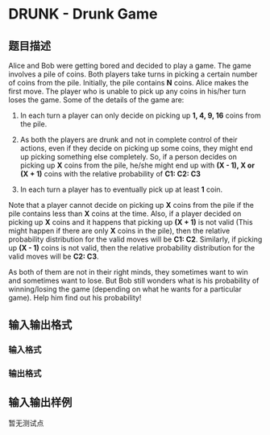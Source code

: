 # DRUNK - Drunk Game

## 题目描述

 Alice and Bob were getting bored and decided to play a game. The game involves a pile of coins. Both players take turns in picking a certain number of coins from the pile. Initially, the pile contains **N** coins. Alice makes the first move. The player who is unable to pick up any coins in his/her turn loses the game. Some of the details of the game are:

1. In each turn a player can only decide on picking up **1, 4, 9, 16** coins from the pile.

2. As both the players are drunk and not in complete control of their actions, even if they decide on picking up some coins, they might end up picking something else completely. So, if a person decides on picking up **X** coins from the pile, he/she might end up with **(X - 1), X or (X + 1)** coins with the relative probability of **C1: C2: C3**

3. In each turn a player has to eventually pick up at least **1** coin.

Note that a player cannot decide on picking up **X** coins from the pile if the pile contains less than **X** coins at the time. Also, if a player decided on picking up **X** coins and it happens that picking up **(X + 1)** is not valid (This might happen if there are only **X** coins in the pile), then the relative probability distribution for the valid moves will be **C1: C2**. Similarly, if picking up **(X - 1)** coins is not valid, then the relative probability distribution for the valid moves will be **C2: C3**.

As both of them are not in their right minds, they sometimes want to win and sometimes want to lose. But Bob still wonders what is his probability of winning/losing the game (depending on what he wants for a particular game). Help him find out his probability!

## 输入输出格式

### 输入格式

### 输出格式

## 输入输出样例

暂无测试点

